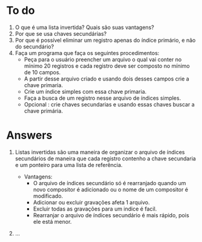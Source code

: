 # To do
1. O que é uma lista invertida? Quais são suas vantagens?
2. Por que se usa chaves secundárias?
3. Por que é possível eliminar um registro apenas do índice primário, e não
do secundário?
4. Faça um programa que faça os seguintes procedimentos:
    - Peça para o usuário preencher um arquivo o qual vai conter no
mínimo 20 registros e cada registro deve ser composto no mínimo
de 10 campos.
    - A partir desse arquivo criado e usando dois desses campos crie a
chave primaria.
    - Crie um índice simples com essa chave primaria.
    - Faça a busca de um registro nesse arquivo de índices simples.
    - Opcional : crie chaves secundarias e usando essas chaves buscar a
chave primária.

# Answers 
1. Listas invertidas são uma maneira de organizar o arquivo de índices secundários de maneira que cada registro contenho a chave secundaria e um ponteiro para uma lista de referência.
    - Vantagens:
        - O arquivo de índices secundário só é rearranjado quando um novo compositor é adicionado ou o nome de um compositor é modificado.
        - Adicionar ou excluir gravações afeta 1 arquivo.
        - Excluir todas as gravações para um indice é facil.
        - Rearranjar o arquivo de índices secundário é mais rápido, pois ele está
        menor.

2. ...